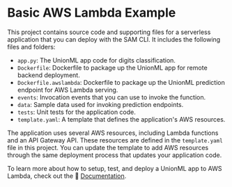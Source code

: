 # Basic AWS Lambda Example

This project contains source code and supporting files for a serverless application that you can deploy with the SAM CLI. It includes the following files and folders:

- `app.py`: The UnionML app code for digits classification.
- `Dockerfile`: Dockerfile to package up the UnionML app for remote backend deployment.
- `Dockerfile.awslambda`: Dockerfile to package up the UnionML prediction endpoint for AWS Lambda serving.
- `events`: Invocation events that you can use to invoke the function.
- `data`: Sample data used for invoking prediction endpoints.
- `tests`: Unit tests for the application code.
- `template.yaml`: A template that defines the application's AWS resources.

The application uses several AWS resources, including Lambda functions and an API Gateway API. These resources are defined in the `template.yaml` file in this project. You can update the template to add AWS resources through the same deployment process that updates your application code.

To learn more about how to setup, test, and deploy a UnionML app to AWS Lambda,
check out the 📖 [Documentation](https://unionml.readthedocs.io/en/latest/deploying.html).
